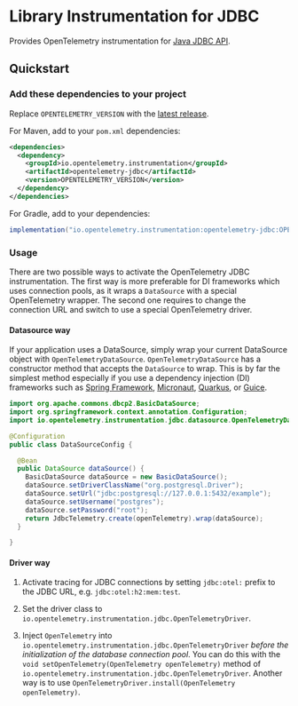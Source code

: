 # Library Instrumentation for JDBC

Provides OpenTelemetry instrumentation for
[Java JDBC API](https://docs.oracle.com/javase/8/docs/technotes/guides/jdbc/).

## Quickstart

### Add these dependencies to your project

Replace `OPENTELEMETRY_VERSION` with the [latest
release]( https://central.sonatype.com/artifact/io.opentelemetry.instrumentation/opentelemetry-jdbc).

For Maven, add to your `pom.xml` dependencies:

```xml
<dependencies>
  <dependency>
    <groupId>io.opentelemetry.instrumentation</groupId>
    <artifactId>opentelemetry-jdbc</artifactId>
    <version>OPENTELEMETRY_VERSION</version>
  </dependency>
</dependencies>
```

For Gradle, add to your dependencies:

```groovy
implementation("io.opentelemetry.instrumentation:opentelemetry-jdbc:OPENTELEMETRY_VERSION")
```

### Usage

There are two possible ways to activate the OpenTelemetry JDBC instrumentation. The first way is more preferable for
DI frameworks which uses connection pools, as it wraps a `DataSource` with a special OpenTelemetry wrapper. The second
one requires to change the connection URL and switch to use a special OpenTelemetry driver.

#### Datasource way

If your application uses a DataSource, simply wrap your current DataSource object with `OpenTelemetryDataSource`.
`OpenTelemetryDataSource` has a constructor method that accepts the `DataSource` to wrap. This is by far the simplest
method especially if you use a dependency injection (DI) frameworks such as
[Spring Framework](https://spring.io/projects/spring-framework), [Micronaut](https://micronaut.io),
[Quarkus](https://quarkus.io), or [Guice](https://github.com/google/guice).

```java
import org.apache.commons.dbcp2.BasicDataSource;
import org.springframework.context.annotation.Configuration;
import io.opentelemetry.instrumentation.jdbc.datasource.OpenTelemetryDataSource;

@Configuration
public class DataSourceConfig {

  @Bean
  public DataSource dataSource() {
    BasicDataSource dataSource = new BasicDataSource();
    dataSource.setDriverClassName("org.postgresql.Driver");
    dataSource.setUrl("jdbc:postgresql://127.0.0.1:5432/example");
    dataSource.setUsername("postgres");
    dataSource.setPassword("root");
    return JdbcTelemetry.create(openTelemetry).wrap(dataSource);
  }

}
```

#### Driver way

1. Activate tracing for JDBC connections by setting `jdbc:otel:` prefix to the JDBC URL, e.g. `jdbc:otel:h2:mem:test`.

2. Set the driver class to `io.opentelemetry.instrumentation.jdbc.OpenTelemetryDriver`.

3. Inject `OpenTelemetry` into `io.opentelemetry.instrumentation.jdbc.OpenTelemetryDriver` _before the initialization of the database connection pool_.
You can do this with the `void setOpenTelemetry(OpenTelemetry openTelemetry)` method of `io.opentelemetry.instrumentation.jdbc.OpenTelemetryDriver`.
Another way is to use `OpenTelemetryDriver.install(OpenTelemetry openTelemetry)`.
